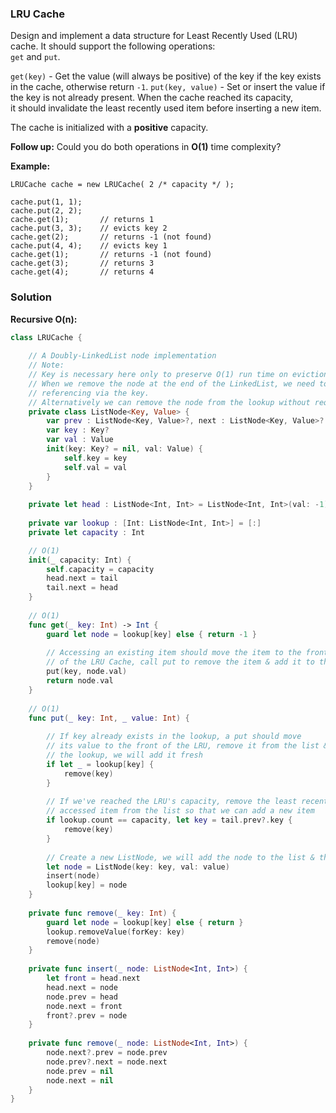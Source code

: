 
### LRU Cache

Design and implement a data structure for Least Recently Used (LRU) cache. It should support the following operations:</br> 
`get` and `put`.

`get(key)` - Get the value (will always be positive) of the key if the key exists in the cache, otherwise return `-1`.
`put(key, value)` - Set or insert the value if the key is not already present. When the cache reached its capacity,</br> 
it should invalidate the least recently used item before inserting a new item.

The cache is initialized with a __positive__ capacity.

__Follow up:__
Could you do both operations in __O(1)__ time complexity?

__Example:__
```
LRUCache cache = new LRUCache( 2 /* capacity */ );

cache.put(1, 1);
cache.put(2, 2);
cache.get(1);       // returns 1
cache.put(3, 3);    // evicts key 2
cache.get(2);       // returns -1 (not found)
cache.put(4, 4);    // evicts key 1
cache.get(1);       // returns -1 (not found)
cache.get(3);       // returns 3
cache.get(4);       // returns 4
```

### Solution
__Recursive O(n):__
```Swift
class LRUCache {
    
    // A Doubly-LinkedList node implementation
    // Note:
    // Key is necessary here only to preserve O(1) run time on eviction when new item is inserted with LRU at full capacity.
    // When we remove the node at the end of the LinkedList, we need to remove the node also from the lookup, which requires
    // referencing via the key.
    // Alternatively we can remove the node from the lookup without requiring the key, but that will make removal an O(n) operation.
    private class ListNode<Key, Value> {
        var prev : ListNode<Key, Value>?, next : ListNode<Key, Value>?
        var key : Key?
        var val : Value
        init(key: Key? = nil, val: Value) {
            self.key = key
            self.val = val
        }
    }
    
    private let head : ListNode<Int, Int> = ListNode<Int, Int>(val: -1), tail : ListNode<Int, Int> = ListNode<Int, Int>(val: -1)
    
    private var lookup : [Int: ListNode<Int, Int>] = [:]
    private let capacity : Int

    // O(1)
    init(_ capacity: Int) {
        self.capacity = capacity
        head.next = tail
        tail.next = head
    }
    
    // O(1)
    func get(_ key: Int) -> Int {
        guard let node = lookup[key] else { return -1 }
        
        // Accessing an existing item should move the item to the front
        // of the LRU Cache, call put to remove the item & add it to the front
        put(key, node.val)
        return node.val
    }
    
    // O(1)
    func put(_ key: Int, _ value: Int) {
        
        // If key already exists in the lookup, a put should move
        // its value to the front of the LRU, remove it from the list &
        // the lookup, we will add it fresh
        if let _ = lookup[key] {
            remove(key)
        }
        
        // If we've reached the LRU's capacity, remove the least recently
        // accessed item from the list so that we can add a new item
        if lookup.count == capacity, let key = tail.prev?.key {
            remove(key)
        }
        
        // Create a new ListNode, we will add the node to the list & the lookup
        let node = ListNode(key: key, val: value)
        insert(node)
        lookup[key] = node
    }
    
    private func remove(_ key: Int) {
        guard let node = lookup[key] else { return }
        lookup.removeValue(forKey: key)
        remove(node)
    }
    
    private func insert(_ node: ListNode<Int, Int>) {
        let front = head.next
        head.next = node
        node.prev = head
        node.next = front
        front?.prev = node
    }
    
    private func remove(_ node: ListNode<Int, Int>) {
        node.next?.prev = node.prev
        node.prev?.next = node.next
        node.prev = nil
        node.next = nil
    }
}
```